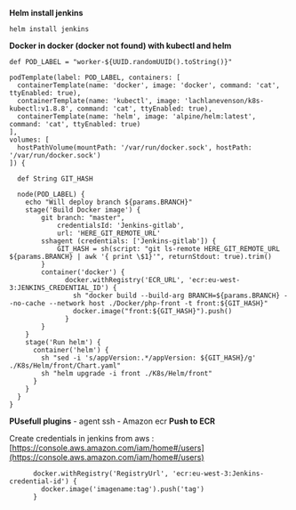 **Helm install jenkins**

    helm install jenkins 

**Docker in docker (docker not found) with kubectl and helm** 

    def POD_LABEL = "worker-${UUID.randomUUID().toString()}"

    podTemplate(label: POD_LABEL, containers: [
      containerTemplate(name: 'docker', image: 'docker', command: 'cat', ttyEnabled: true),
      containerTemplate(name: 'kubectl', image: 'lachlanevenson/k8s-kubectl:v1.8.8', command: 'cat', ttyEnabled: true),
      containerTemplate(name: 'helm', image: 'alpine/helm:latest', command: 'cat', ttyEnabled: true)
    ],
    volumes: [
      hostPathVolume(mountPath: '/var/run/docker.sock', hostPath: '/var/run/docker.sock')
    ]) {

      def String GIT_HASH

      node(POD_LABEL) {
        echo "Will deploy branch ${params.BRANCH}"
        stage('Build Docker image') {
            git branch: "master",
                credentialsId: 'Jenkins-gitlab',
                url: 'HERE_GIT_REMOTE_URL'
            sshagent (credentials: ['Jenkins-gitlab']) {            
                GIT_HASH = sh(script: "git ls-remote HERE_GIT_REMOTE_URL ${params.BRANCH} | awk '{ print \$1}'", returnStdout: true).trim()
            }        
            container('docker') {
                  docker.withRegistry('ECR_URL', 'ecr:eu-west-3:JENKINS_CREDENTIAL_ID') {
                    sh "docker build --build-arg BRANCH=${params.BRANCH} --no-cache	--network host ./Docker/php-front -t front:${GIT_HASH}"
                    docker.image("front:${GIT_HASH}").push()
                  }
            }
        }
        stage('Run helm') {
          container('helm') {
            sh "sed -i 's/appVersion:.*/appVersion: ${GIT_HASH}/g' ./K8s/Helm/front/Chart.yaml"
            sh "helm upgrade -i front ./K8s/Helm/front"
          }
        }
      }
    }
**PUsefull plugins**
    - agent ssh
    - Amazon ecr
**Push to ECR**

Create credentials in jenkins from aws : [https://console.aws.amazon.com/iam/home#/users](https://console.aws.amazon.com/iam/home#/users)

          docker.withRegistry('RegistryUrl', 'ecr:eu-west-3:Jenkins-credential-id') {
            docker.image('imagename:tag').push('tag')
          }
